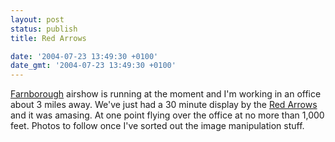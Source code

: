 ```yaml
---
layout: post
status: publish
title: Red Arrows

date: '2004-07-23 13:49:30 +0100'
date_gmt: '2004-07-23 13:49:30 +0100'
---
```

<a href="http://www.farnborough.com">Farnborough</a> airshow is running at the moment and I'm working in an office about 3 miles away. We've just had a 30 minute display by the <a href="http://www.redarrows.com/">Red Arrows</a> and it was amasing. At one point flying over the office at no more than <span title="1 000 feet = 304.8 meters">1,000 feet</a>.
Photos to follow once I've sorted out the image manipulation stuff.
